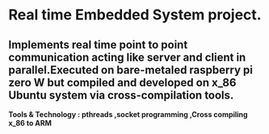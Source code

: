 # Real time Embedded System project.
  Implements real time point to point communication acting like server and client in parallel.Executed on bare-metaled raspberry pi zero W but compiled and developed on x_86 Ubuntu system via cross-compilation tools.
-------------------------------------------------------------------------------------------------------------------------
**Tools & Technology : pthreads ,socket programming ,Cross compiling x_86 to ARM**
